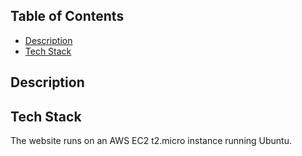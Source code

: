 ## Table of Contents

- [Description](#description)
- [Tech Stack](#techstack)

## Description

## Tech Stack

The website runs on an AWS EC2 t2.micro instance running Ubuntu.